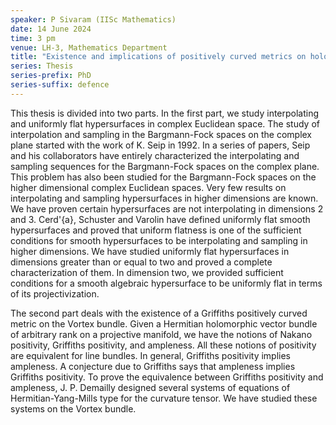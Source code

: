 ```yaml
---
speaker: P Sivaram (IISc Mathematics)
date: 14 June 2024
time: 3 pm
venue: LH-3, Mathematics Department 
title: "Existence and implications of positively curved metrics on holomorphic vector bundles"
series: Thesis
series-prefix: PhD
series-suffix: defence
---
```


This thesis is divided into two parts. In the first part, we study interpolating and uniformly flat hypersurfaces in complex Euclidean space.
The study of interpolation and sampling in the Bargmann-Fock spaces on the complex plane started with the work of K. Seip in 1992. In a series
of papers, Seip and his collaborators have entirely characterized the interpolating and sampling sequences for the Bargmann-Fock spaces on the
complex plane. This problem has also been studied for the Bargmann-Fock spaces on the higher dimensional complex Euclidean spaces. Very few
results on interpolating and sampling hypersurfaces in higher dimensions are known. We have proven certain hypersurfaces are not interpolating
in dimensions 2 and 3. Cerd\'{a}, Schuster and Varolin have defined uniformly flat smooth hypersurfaces and proved that uniform flatness is
one of the sufficient conditions for smooth hypersurfaces to be interpolating and sampling in higher dimensions. We have studied uniformly flat
hypersurfaces in dimensions greater than or equal to two and proved a complete characterization of them. In dimension two, we provided sufficient
conditions for a smooth algebraic hypersurface to be uniformly flat in terms of its projectivization. 

The second part deals with the existence of a Griffiths positively curved metric on the Vortex bundle. Given a Hermitian holomorphic vector
bundle of arbitrary rank on a projective manifold, we have the notions of Nakano positivity, Griffiths positivity, and ampleness. All these
notions of positivity are equivalent for line bundles. In general, Griffiths positivity implies ampleness. A conjecture due to Griffiths says
that ampleness implies Griffiths positivity. To prove the equivalence between Griffiths positivity and ampleness, J. P. Demailly designed
several systems of equations of Hermitian-Yang-Mills type for the curvature tensor. We have studied these systems on the Vortex bundle.
   
